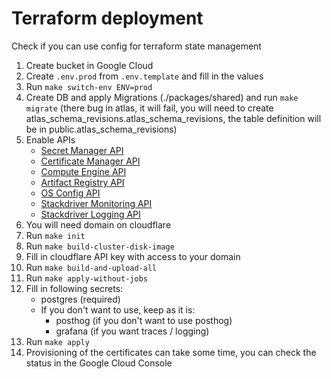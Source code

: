 # Terraform deployment

Check if you can use config for terraform state management

1. Create bucket in Google Cloud
2. Create `.env.prod` from `.env.template` and fill in the values
3. Run `make switch-env ENV=prod`
4. Create DB and apply Migrations (./packages/shared) and run `make migrate` (there bug in atlas, it will fail, you will need to create atlas_schema_revisions.atlas_schema_revisions, the table definition will be in public.atlas_schema_revisions)
5. Enable APIs
   - [Secret Manager API](https://console.cloud.google.com/apis/library/secretmanager.googleapis.com)
   - [Certificate Manager API](https://console.cloud.google.com/apis/library/certificatemanager.googleapis.com)
   - [Compute Engine API](https://console.cloud.google.com/apis/library/compute.googleapis.com)
   - [Artifact Registry API](https://console.cloud.google.com/apis/library/artifactregistry.googleapis.com)
   - [OS Config API](https://console.cloud.google.com/apis/library/osconfig.googleapis.com)
   - [Stackdriver Monitoring API](https://console.cloud.google.com/apis/library/monitoring.googleapis.com)
   - [Stackdriver Logging API](https://console.cloud.google.com/apis/library/logging.googleapis.com)
6. You will need domain on cloudflare
7. Run `make init`
8. Run `make build-cluster-disk-image`
9. Fill in cloudflare API key with access to your domain
10. Run `make build-and-upload-all`
11. Run `make apply-without-jobs`
12. Fill in following secrets:
    - postgres (required)
    - If you don't want to use, keep as it is:
      - posthog (if you don't want to use posthog)
      - grafana (if you want traces / logging)
13. Run `make apply`
14. Provisioning of the certificates can take some time, you can check the status in the Google Cloud Console
